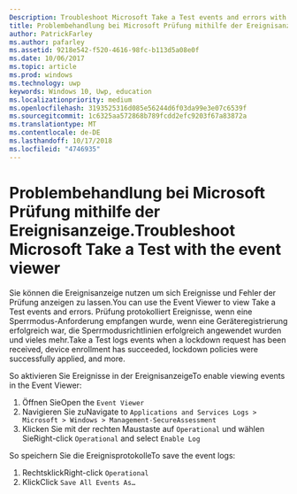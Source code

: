 ```yaml
---
Description: Troubleshoot Microsoft Take a Test events and errors with the event viewer.
title: Problembehandlung bei Microsoft Prüfung mithilfe der Ereignisanzeige.
author: PatrickFarley
ms.author: pafarley
ms.assetid: 9218e542-f520-4616-98fc-b113d5a08e0f
ms.date: 10/06/2017
ms.topic: article
ms.prod: windows
ms.technology: uwp
keywords: Windows 10, Uwp, education
ms.localizationpriority: medium
ms.openlocfilehash: 3193525316d085e56244d6f03da99e3e07c6539f
ms.sourcegitcommit: 1c6325aa572868b789fcdd2efc9203f67a83872a
ms.translationtype: MT
ms.contentlocale: de-DE
ms.lasthandoff: 10/17/2018
ms.locfileid: "4746935"
---
```

# <a name="troubleshoot-microsoft-take-a-test-with-the-event-viewer"></a><span data-ttu-id="f9a1e-103">Problembehandlung bei Microsoft Prüfung mithilfe der Ereignisanzeige.</span><span class="sxs-lookup"><span data-stu-id="f9a1e-103">Troubleshoot Microsoft Take a Test with the event viewer</span></span>

<span data-ttu-id="f9a1e-104">Sie können die Ereignisanzeige nutzen um sich Ereignisse und Fehler der Prüfung anzeigen zu lassen.</span><span class="sxs-lookup"><span data-stu-id="f9a1e-104">You can use the Event Viewer to view Take a Test events and errors.</span></span> <span data-ttu-id="f9a1e-105">Prüfung protokolliert Ereignisse, wenn eine Sperrmodus-Anforderung empfangen wurde, wenn eine Geräteregistrierung erfolgreich war, die Sperrmodusrichtlinien erfolgreich angewendet wurden und vieles mehr.</span><span class="sxs-lookup"><span data-stu-id="f9a1e-105">Take a Test logs events when a lockdown request has been received, device enrollment has succeeded, lockdown policies were successfully applied, and more.</span></span>

<span data-ttu-id="f9a1e-106">So aktivieren Sie Ereignisse in der Ereignisanzeige</span><span class="sxs-lookup"><span data-stu-id="f9a1e-106">To enable viewing events in the Event Viewer:</span></span>
1. <span data-ttu-id="f9a1e-107">Öffnen Sie</span><span class="sxs-lookup"><span data-stu-id="f9a1e-107">Open the</span></span> `Event Viewer`
2. <span data-ttu-id="f9a1e-108">Navigieren Sie zu</span><span class="sxs-lookup"><span data-stu-id="f9a1e-108">Navigate to</span></span> `Applications and Services Logs > Microsoft > Windows > Management-SecureAssessment`
3. <span data-ttu-id="f9a1e-109">Klicken Sie mit der rechten Maustaste auf `Operational` und wählen Sie</span><span class="sxs-lookup"><span data-stu-id="f9a1e-109">Right-click `Operational` and select</span></span> `Enable Log`

<span data-ttu-id="f9a1e-110">So speichern Sie die Ereignisprotokolle</span><span class="sxs-lookup"><span data-stu-id="f9a1e-110">To save the event logs:</span></span>
1. <span data-ttu-id="f9a1e-111">Rechtsklick</span><span class="sxs-lookup"><span data-stu-id="f9a1e-111">Right-click</span></span> `Operational`
2. <span data-ttu-id="f9a1e-112">Klick</span><span class="sxs-lookup"><span data-stu-id="f9a1e-112">Click</span></span> `Save All Events As…`
